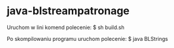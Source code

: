 java-blstreampatronage
======================
Uruchom w lini komend polecenie:
$ sh build.sh

Po skompilowaniu programu uruchom polecenie:
$ java BLStrings <arg>
